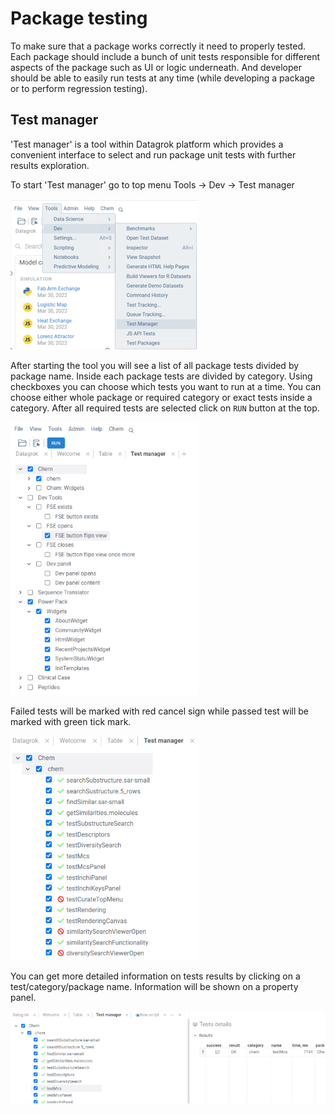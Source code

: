 <!-- TITLE: Test packages -->
# Package testing
To make sure that a package works correctly it need to properly tested. Each package should include a bunch of unit tests responsible for different aspects of the package such as UI or logic underneath. And developer should be able to easily run tests at any time (while developing a package or to perform regression testing).

## Test manager

'Test manager' is a tool within Datagrok platform which provides a convenient interface to select and run package unit tests with further results exploration.

To start 'Test manager' go to top menu Tools -> Dev -> Test manager

![Test manager start](test-mngr-start.png)

After starting the tool you will see a list of all package tests divided by package name. Inside each package tests are divided by category.
Using checkboxes you can choose which tests you want to run at a time. You can choose either whole package or required category or exact tests inside a category. After all required tests are selected click on `RUN` button at the top.

![Tests list](test-mngr-tests-list.png)

Failed tests will be marked with red cancel sign while passed test will be marked with green tick mark.

![Tests list](test-mngr-results.png)

You can get more detailed information on tests results by clicking on a test/category/package name. Information will be shown on a property panel.

![Tests property panel](test-mngr-property-panel.png)


